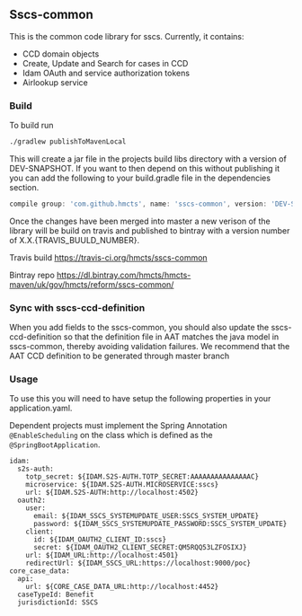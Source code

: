## Sscs-common

This is the common code library for sscs. Currently, it contains:

- CCD domain objects
- Create, Update and Search for cases in CCD
- Idam OAuth and service authorization tokens
- Airlookup service

### Build

To build run

```bash
./gradlew publishToMavenLocal
```
This will create a jar file in the projects build libs directory with a version of DEV-SNAPSHOT.
If you want to then depend on this without publishing it you can add the following to your build.gradle file
in the dependencies section.

```gradle
compile group: 'com.github.hmcts', name: 'sscs-common', version: 'DEV-SNAPSHOT'
```
Once the changes have been merged into master a new verison of the library will be build on travis and 
published to bintray with a version number of X.X.{TRAVIS_BUULD_NUMBER}.

Travis build
https://travis-ci.org/hmcts/sscs-common

Bintray repo
https://dl.bintray.com/hmcts/hmcts-maven/uk/gov/hmcts/reform/sscs-common/ 

### Sync with sscs-ccd-definition
When you add fields to the sscs-common, you should also update the sscs-ccd-definition so that the
definition file in AAT matches the java model in sscs-common, thereby avoiding validation failures.
We recommend that the AAT CCD definition to be generated through master branch

### Usage

To use this you will need to have setup the following properties in your application.yaml.

Dependent projects must implement the Spring Annotation ```@EnableScheduling``` on the
class which is defined as the ```@SpringBootApplication```.

```$yaml
idam:
  s2s-auth:
    totp_secret: ${IDAM.S2S-AUTH.TOTP_SECRET:AAAAAAAAAAAAAAAC}
    microservice: ${IDAM.S2S-AUTH.MICROSERVICE:sscs}
    url: ${IDAM.S2S-AUTH:http://localhost:4502}
  oauth2:
    user:
      email: ${IDAM_SSCS_SYSTEMUPDATE_USER:SSCS_SYSTEM_UPDATE}
      password: ${IDAM_SSCS_SYSTEMUPDATE_PASSWORD:SSCS_SYSTEM_UPDATE}
    client:
      id: ${IDAM_OAUTH2_CLIENT_ID:sscs}
      secret: ${IDAM_OAUTH2_CLIENT_SECRET:QM5RQQ53LZFOSIXJ}
    url: ${IDAM_URL:http://localhost:4501}
    redirectUrl: ${IDAM_SSCS_URL:https://localhost:9000/poc}
core_case_data:
  api:
    url: ${CORE_CASE_DATA_URL:http://localhost:4452}
  caseTypeId: Benefit
  jurisdictionId: SSCS
```

